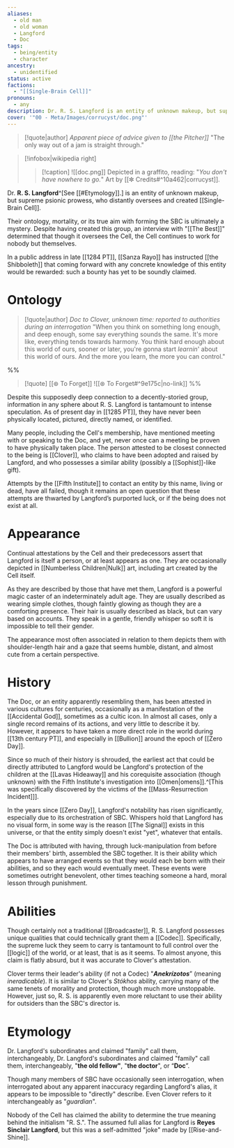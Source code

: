 ```yaml
---
aliases:
  - old man
  - old woman
  - Langford
  - Doc
tags:
  - being/entity
  - character
ancestry:
  - unidentified
status: active
factions:
  - "[[Single-Brain Cell]]"
pronouns:
  - any
description: Dr. R. S. Langford is an entity of unknown makeup, but supreme psionic prowess, who distantly oversees and created Single-Brain Cell.
cover: '"00 - Meta/Images/corrucyst/doc.png"'
---
```

>[!quote|author] *Apparent piece of advice given to [[the Pitcher]]*
>"The only way out of a jam is straight through."

>[!infobox|wikipedia right]
>>[!caption]
>>![[doc.png]]
>>Depicted in a graffito, reading: "*You don't have nowhere to go.*" Art by [[✼ Credits#^10a462|corrucyst]].

Dr. **R. S. Langford**^[See [[#Etymology]].] is an entity of unknown makeup, but supreme psionic prowess, who distantly oversees and created [[Single-Brain Cell]]. 

<span class="glitch" data-text1="His" data-text2="Her">Their</span> ontology, mortality, or its true aim with forming the SBC is ultimately a mystery. Despite having created this group, an interview with "[[The Best]]" determined that though it oversees the Cell, the Cell continues to work for nobody but themselves.

In a public address in late [[1284 PT]], [[Sanza Rayo]] has instructed [[the Shibboleth]] that coming forward with any concrete knowledge of this entity would be rewarded: such a bounty has yet to be soundly claimed.
# Ontology
>[!quote|author] *Doc to Clover, unknown time: reported to authorities during an interrogation*
>"When you think on something long enough, and deep enough, some say everything sounds the same. It's more like, everything tends towards harmony. You think hard enough about this world of ours, sooner or later, you're gonna start *learnin*' about this world of ours. And the more you learn, the more you can control."

%%
>[!quote] [[⊛ To Forget]]
>![[⊛ To Forget#^9e175c|no-link]]
%%

Despite this supposedly deep connection to a decently-storied group, information in any sphere about R. S. Langford is tantamount to intense speculation. As of present day in [[1285 PT]], they have never been physically located, pictured, directly named, or identified. 

Many people, including the Cell's membership, have mentioned meeting with or speaking to the Doc, and yet, never once can a meeting be proven to have physically taken place. The person attested to be closest connected to the being is [[Clover]], who claims to have been adopted and raised by Langford, and who possesses a similar ability (possibly a [[Sophist]]-like gift). 

Attempts by the [[Fifth Institute]] to contact an entity by this name, living or dead, have all failed, though it remains an open question that these attempts are thwarted by Langford’s purported luck, or if the being does not exist at all.

# Appearance
Continual attestations by the Cell and their predecessors assert that Langford is itself a person, or at least appears as one. They are occasionally depicted in [[Numberless Children|Nulk]] art, including art created by the Cell itself.

As they are described by those that have met them, Langford is a powerful magic caster of an indeterminately adult age. They are usually described as wearing simple clothes, though faintly glowing as though they are a comforting presence. Their hair is usually described as black, but can vary based on accounts. They speak in a gentle, friendly whisper so soft it is impossible to tell their gender. 

The appearance most often associated in relation to them depicts them with shoulder-length hair and a gaze that seems humble, distant, and almost cute from a certain perspective.

# History
The Doc, or an entity apparently resembling them, has been attested in various cultures for centuries, occasionally as a manifestation of the [[Accidental God]], sometimes as a cultic icon. In almost all cases, only a single record remains of its actions, and very little to describe it by. However, it appears to have taken a more direct role in the world during [[13th century PT]], and especially in [[Bullion]] around the epoch of [[Zero Day]].

Since so much of their history is shrouded, the earliest act that could be directly attributed to Langford would be Langford's protection of the children at the [[Lavas Hideaway]] and his corequisite association (though unknown) with the Fifth Institute's investigation into [[Omen|omens]].^[This was specifically discovered by the victims of the [[Mass-Resurrection Incident]]].

In the years since [[Zero Day]], Langford's notability has risen significantly, especially due to its orchestration of SBC.  Whispers hold that Langford has no visual form, in some way is the reason [[The Signal]] exists in this universe, or that the entity simply doesn't exist "yet", whatever that entails. 

The Doc is attributed with having, through luck-manipulation from before their members' birth, assembled the SBC together. It is their ability which appears to have arranged events so that they would each be born with their abilities, and so they each would eventually meet. These events were sometimes outright benevolent, other times teaching someone a hard, moral lesson through punishment. 



# Abilities

Though certainly not a traditional [[Broadcaster]], R. S. Langford possesses unique qualities that could technically grant them a [[Codec]]. Specifically, the supreme luck they seem to carry is tantamount to full control over the [[logic]] of the world, or at least, that is as it seems. To almost anyone, this claim is flatly absurd, but it was accurate to Clover's attestation.

Clover terms their leader's ability (if not a Codec) "***Anekrízotos***” (meaning *ineradicable*). It is similar to Clover's *Stókhos* ability, carrying many of the same tenets of morality and protection, though much more unstoppable. However, just so, R. S. is apparently even more reluctant to use their ability for outsiders than the SBC's director is.



# Etymology
Dr. Langford's subordinates and claimed "family" call them, interchangeably, Dr. Langford's subordinates and claimed "family" call them, interchangeably, "**the old <span class="glitch" data-text1="woman&#34;" data-text2="man&#34;&#8199;">fellow"</span>**, "**the doctor**", or “**Doc**”. 

Though many members of SBC have occasionally seen interrogation, when interrogated about any apparent inaccuracy regarding Langford's alias, it appears to be impossible to "directly" describe.  Even Clover refers to it interchangeably as "*<span class="glitch" data-text1="father" data-text2="mother">guardian</span>*". 

Nobody of the Cell has claimed the ability to determine the true meaning behind the initialism "R. S.". The assumed full alias for Langford is **Reyes Sinclair Langford**, but this was a self-admitted "joke" made by [[Rise-and-Shine]].

